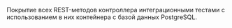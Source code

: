 Покрытие всех REST-методов контроллера интеграционными тестами с использованием в них контейнера с базой данных PostgreSQL.
